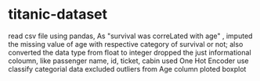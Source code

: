 # titanic-dataset
read csv file using pandas,
As "survival was correLated with age" , imputed the missing value of age with respective category of survival or not; also converted the data type from float to integer 
dropped the just informational coloumn, like passenger name, id, ticket, cabin
used One Hot Encoder use classify categorial data 
excluded outliers from Age column
ploted boxplot 
